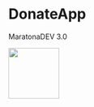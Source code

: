 # DonateApp
MaratonaDEV 3.0


<img src="/img/screencaptureIndex.pn" style=" width:100px ; height:100px " />